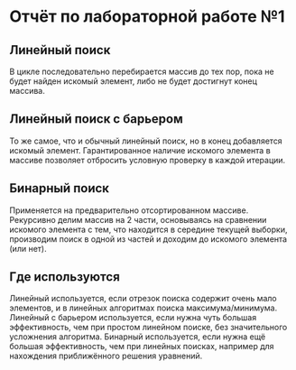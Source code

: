 # Отчёт по лабораторной работе №1

## Линейный поиск

В цикле последовательно перебирается массив до тех пор, пока не будет найден искомый элемент, либо не будет достигнут конец массива.

## Линейный поиск с барьером

То же самое, что и обычный линейный поиск, но в конец добавляется искомый элемент. Гарантированное наличие искомого элемента в массиве позволяет отбросить условную проверку в каждой итерации.

## Бинарный поиск

Применяется на предварительно отсортированном массиве. Рекурсивно делим массив на 2 части, основываясь на сравнении искомого элемента с тем, что находится в середине текущей выборки, производим поиск в одной из частей и доходим до искомого элемента (или нет).

## Где используются

Линейный используется, если отрезок поиска содержит очень мало элементов, и в линейных алгоритмах поиска максимума/минимума.
Линейный с барьером используется, если нужна чуть большая эффективность, чем при простом линейном поиске, без значительного усложнения алгоритма.
Бинарный используется, если нужна ещё большая эффективность, чем при линейных поисках, например для нахождения приближённого решения уравнений.